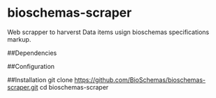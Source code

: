 # bioschemas-scraper
Web scrapper to harverst Data items usign bioschemas specifications markup.

##Dependencies


##Configuration

##Installation
git clone https://github.com/BioSchemas/bioschemas-scraper.git
cd bioschemas-scraper

